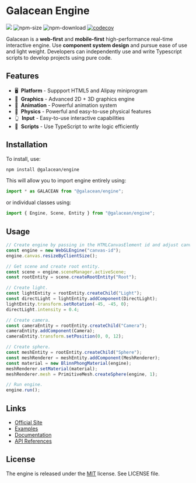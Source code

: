 # Galacean Engine

<a href="https://www.npmjs.com/package/@galacean/engine"><img src="https://img.shields.io/npm/v/@galacean/engine"/></a>
![npm-size](https://img.shields.io/bundlephobia/minzip/@galacean/engine)
![npm-download](https://img.shields.io/npm/dm/@galacean/engine)
[![codecov](https://codecov.io/gh/galacean/engine/branch/main/graph/badge.svg?token=KR2UBKE3OX)](https://codecov.io/gh/galacean/engine)

Galacean is a **web-first** and **mobile-first** high-performance real-time interactive engine. Use **component system design** and pursue ease of use and light weight. Developers can independently use and write Typescript scripts to develop projects using pure code.

## Features

- 🖥  &nbsp;**Platform** - Suppport HTML5 and Alipay miniprogram
- 🔮  &nbsp;**Graphics** - Advanced 2D + 3D graphics engine
- 🏃  &nbsp;**Animation** - Powerful animation system
- 🧱  &nbsp;**Physics** - Powerful and easy-to-use physical features
- 👆  &nbsp;**Input** - Easy-to-use interactive capabilities
- 📑  &nbsp;**Scripts** - Use TypeScript to write logic efficiently

## Installation

To install, use:

```sh
npm install @galacean/engine
```

This will allow you to import engine entirely using:

```javascript
import * as GALACEAN from "@galacean/engine";
```

or individual classes using:

```javascript
import { Engine, Scene, Entity } from "@galacean/engine";
```

## Usage

```typescript
// Create engine by passing in the HTMLCanvasElement id and adjust canvas size.
const engine = new WebGLEngine("canvas-id");
engine.canvas.resizeByClientSize();

// Get scene and create root entity.
const scene = engine.sceneManager.activeScene;
const rootEntity = scene.createRootEntity("Root");

// Create light.
const lightEntity = rootEntity.createChild("Light");
const directLight = lightEntity.addComponent(DirectLight);
lightEntity.transform.setRotation(-45, -45, 0);
directLight.intensity = 0.4;

// Create camera.
const cameraEntity = rootEntity.createChild("Camera");
cameraEntity.addComponent(Camera);
cameraEntity.transform.setPosition(0, 0, 12);

// Create sphere.
const meshEntity = rootEntity.createChild("Sphere");
const meshRenderer = meshEntity.addComponent(MeshRenderer);
const material = new BlinnPhongMaterial(engine);
meshRenderer.setMaterial(material);
meshRenderer.mesh = PrimitiveMesh.createSphere(engine, 1);

// Run engine.
engine.run();
```

## Links

- [Official Site](https://oasisengine.cn)
- [Examples](https://oasisengine.cn/#/examples/latest)
- [Documentation](https://oasisengine.cn/#/docs/latest/cn/install)
- [API References](https://oasisengine.cn/#/api/latest/core)


## License 

The engine is released under the [MIT](https://opensource.org/licenses/MIT) license. See LICENSE file.